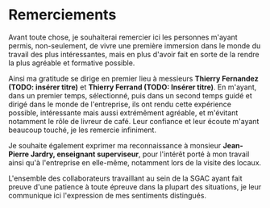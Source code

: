 # Remerciements

Avant toute chose, je souhaiterai remercier ici les personnes m'ayant permis, non-seulement, de vivre une première immersion dans le monde du travail des plus intéressantes, mais en plus d'avoir fait en sorte de la rendre la plus agréable et formative possible. 

Ainsi ma gratitude se dirige en premier lieu à messieurs **Thierry Fernandez (TODO: insérer titre)** et **Thierry Ferrand (TODO: Insérer titre)**. En m'ayant, dans un premier temps, sélectionné, puis dans un second temps guidé et dirigé dans le monde de l'entreprise, ils ont rendu cette expérience possible, intéressante mais aussi extrémêment agréable, et m'évitant notamment le rôle de livreur de café. Leur confiance et leur écoute m'ayant beaucoup touché, je les remercie infiniment.  

Je souhaite également exprimer ma reconnaissance à monsieur **Jean-Pierre Jardry, enseignant superviseur**, pour l'intérêt porté à mon travail ainsi qu'à l'entreprise en elle-même, notamment lors de la visite des locaux. 

L'ensemble des collaborateurs travaillant au sein de la SGAC ayant fait preuve d'une patience à toute épreuve dans la plupart des situations, je leur communique ici l'expression de mes sentiments distingués. 